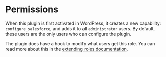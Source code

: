 # Permissions

When this plugin is first activated in WordPress, it creates a new capability: `configure_salesforce`, and adds it to all `administrator` users. By default, these users are the only users who can configure the plugin.

The plugin does have a hook to modify what users get this role. You can read more about this in the [extending roles documentation](./extending-roles.md).